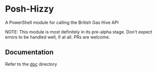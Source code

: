 # Posh-Hizzy
A PowerShell module for calling the British Gas Hive API

NOTE: This module is most definitely in its pre-alpha stage. Don't expect errors to be handled well, if at all. PRs are welcome.

## Documentation
Refer to the [doc](/doc) directory
